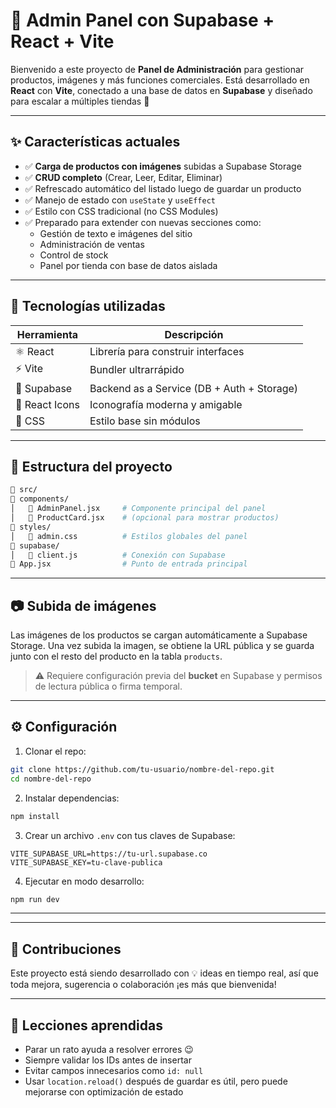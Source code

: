 # 💠 Admin Panel con Supabase + React + Vite

Bienvenido a este proyecto de **Panel de Administración** para gestionar productos, imágenes y más funciones comerciales. Está desarrollado en **React** con **Vite**, conectado a una base de datos en **Supabase** y diseñado para escalar a múltiples tiendas 🚀

---

## ✨ Características actuales

- ✅ **Carga de productos con imágenes** subidas a Supabase Storage
- ✅ **CRUD completo** (Crear, Leer, Editar, Eliminar)
- ✅ Refrescado automático del listado luego de guardar un producto
- ✅ Manejo de estado con `useState` y `useEffect`
- ✅ Estilo con CSS tradicional (no CSS Modules)
- ✅ Preparado para extender con nuevas secciones como:
  - Gestión de texto e imágenes del sitio
  - Administración de ventas
  - Control de stock
  - Panel por tienda con base de datos aislada

---

## 🧱 Tecnologías utilizadas

| Herramienta    | Descripción                                |
| -------------- | ------------------------------------------ |
| ⚛️ React       | Librería para construir interfaces         |
| ⚡ Vite         | Bundler ultrarrápido                       |
| 🐘 Supabase    | Backend as a Service (DB + Auth + Storage) |
| 🧪 React Icons | Iconografía moderna y amigable             |
| 🎨 CSS         | Estilo base sin módulos                    |

---

## 📁 Estructura del proyecto

```bash
📆 src/
🔹 components/
│   🔹 AdminPanel.jsx     # Componente principal del panel
│   🔹 ProductCard.jsx    # (opcional para mostrar productos)
🔹 styles/
│   🔹 admin.css          # Estilos globales del panel
🔹 supabase/
│   🔹 client.js          # Conexión con Supabase
🔹 App.jsx                # Punto de entrada principal
```

---

## 📷 Subida de imágenes

Las imágenes de los productos se cargan automáticamente a Supabase Storage. Una vez subida la imagen, se obtiene la URL pública y se guarda junto con el resto del producto en la tabla `products`.

> ⚠️ Requiere configuración previa del **bucket** en Supabase y permisos de lectura pública o firma temporal.

---

## ⚙️ Configuración

1. Clonar el repo:

```bash
git clone https://github.com/tu-usuario/nombre-del-repo.git
cd nombre-del-repo
```

2. Instalar dependencias:

```bash
npm install
```

3. Crear un archivo `.env` con tus claves de Supabase:

```env
VITE_SUPABASE_URL=https://tu-url.supabase.co
VITE_SUPABASE_KEY=tu-clave-publica
```

4. Ejecutar en modo desarrollo:

```bash
npm run dev
```

---

---

## 🤝 Contribuciones

Este proyecto está siendo desarrollado con 💡 ideas en tiempo real, así que toda mejora, sugerencia o colaboración ¡es más que bienvenida!

---

## 🧠 Lecciones aprendidas

- Parar un rato ayuda a resolver errores 😉
- Siempre validar los IDs antes de insertar
- Evitar campos innecesarios como `id: null`
- Usar `location.reload()` después de guardar es útil, pero puede mejorarse con optimización de estado


